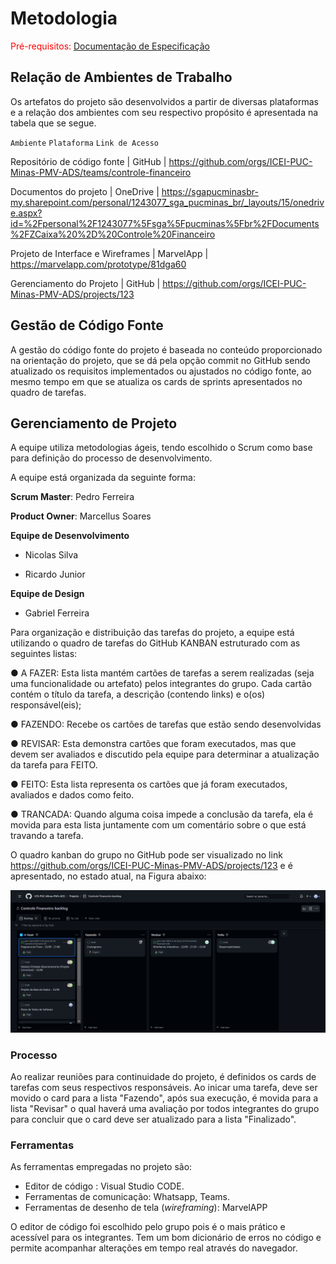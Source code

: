 
# Metodologia

<span style="color:red">Pré-requisitos: <a href="2-Especificação do Projeto.md"> Documentação de Especificação</a></span>

## Relação de Ambientes de Trabalho 

Os artefatos do projeto são desenvolvidos a partir de diversas plataformas e a relação dos ambientes com seu respectivo propósito é apresentada na tabela que se segue. 

`Ambiente`       `Plataforma`        `Link de Acesso`

Repositório de código fonte | GitHub | https://github.com/orgs/ICEI-PUC-Minas-PMV-ADS/teams/controle-financeiro

Documentos do projeto | OneDrive | https://sgapucminasbr-my.sharepoint.com/personal/1243077_sga_pucminas_br/_layouts/15/onedrive.aspx?id=%2Fpersonal%2F1243077%5Fsga%5Fpucminas%5Fbr%2FDocuments%2FZCaixa%20%2D%20Controle%20Financeiro

Projeto de Interface e Wireframes | MarvelApp | https://marvelapp.com/prototype/81dga60

Gerenciamento do Projeto | GitHub | https://github.com/orgs/ICEI-PUC-Minas-PMV-ADS/projects/123

## Gestão de Código Fonte 

A gestão do código fonte do projeto é baseada no conteúdo proporcionado na orientação do projeto, que se dá pela opção commit no GitHub sendo atualizado os requisitos implementados ou ajustados no código fonte, ao mesmo tempo em que se atualiza os cards de sprints apresentados no quadro de tarefas.

## Gerenciamento de Projeto

A equipe utiliza metodologias ágeis, tendo escolhido o Scrum como base para definição do processo de desenvolvimento.

A equipe está organizada da seguinte forma: 

**Scrum Master**: Pedro Ferreira

**Product Owner**: Marcellus Soares

**Equipe de Desenvolvimento**

- Nicolas Silva

- Ricardo Junior 

**Equipe de Design**

- Gabriel Ferreira

Para organização e distribuição das tarefas do projeto, a equipe está utilizando o quadro de tarefas do GitHub KANBAN estruturado com as seguintes listas: 

●	A FAZER: Esta lista mantém cartões de tarefas a serem realizadas (seja uma funcionalidade ou artefato) pelos integrantes do grupo. Cada cartão contém o título da tarefa, a descrição (contendo links) e o(os) responsável(eis);

●	FAZENDO: Recebe os cartões de tarefas que estão sendo desenvolvidas

●	REVISAR: Esta demonstra cartões que foram executados, mas que devem ser avaliados e discutido pela equipe para determinar a atualização da tarefa para FEITO.

●	FEITO: Esta lista representa os cartões que já foram executados, avaliados e dados como feito.

●	TRANCADA: Quando alguma coisa impede a conclusão da tarefa, ela é movida para esta lista juntamente com um comentário sobre o que está travando a tarefa.

O quadro kanban do grupo no GitHub pode ser visualizado no link https://github.com/orgs/ICEI-PUC-Minas-PMV-ADS/projects/123 e é apresentado, no estado atual, na Figura abaixo:

![2022-09-26_19:23h_01](https://github.com/ICEI-PUC-Minas-PMV-ADS/pmv-ads-2022-2-e2-proj-int-t4-controle-financeiro/blob/2ff7c5c5452e30ff4ee445ee6c481fc13c70afd4/docs/img/Captura%20de%20tela%202022-09-26%20073730.png?raw=true)


### Processo

Ao realizar reuniões para continuidade do projeto, é definidos os cards de tarefas com seus respectivos responsáveis. Ao inicar uma tarefa, deve ser movido o card para a lista "Fazendo", após sua execução, é movida para a lista "Revisar" o qual haverá uma avaliação por todos integrantes do grupo para concluir que o card deve ser atualizado para a lista "Finalizado".
 

### Ferramentas

As ferramentas empregadas no projeto são:

- Editor de código : Visual Studio CODE.
- Ferramentas de comunicação: Whatsapp, Teams.
- Ferramentas de desenho de tela (_wireframing_): MarvelAPP

O editor de código foi escolhido pelo grupo pois é o mais prático e acessível para os integrantes. Tem um bom dicionário de erros no código e permite acompanhar alterações em tempo real através do navegador.

